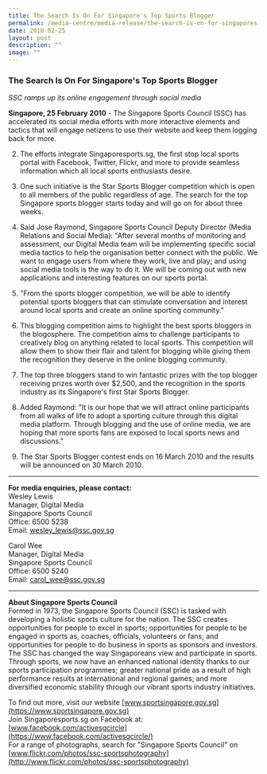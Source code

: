 ```yaml
---
title: The Search Is On For Singapore's Top Sports Blogger
permalink: /media-centre/media-release/the-search-is-on-for-singapores-top-sports-blogger/
date: 2010-02-25
layout: post
description: ""
image: ""
---
```

### **The Search Is On For Singapore's Top Sports Blogger**

_SSC ramps up its online engagement through social media_

**Singapore, 25 February 2010** - The Singapore Sports Council (SSC) has accelerated its social media efforts with more interactive elements and tactics that will engage netizens to use their website and keep them logging back for more.

2. The efforts integrate Singaporesports.sg, the first stop local sports portal with Facebook, Twitter, Flickr, and more to provide seamless information which all local sports enthusiasts desire.

3. One such initiative is the Star Sports Blogger competition which is open to all members of the public regardless of age. The search for the top Singapore sports blogger starts today and will go on for about three weeks.

4. Said Jose Raymond, Singapore Sports Council Deputy Director (Media Relations and Social Media): "After several months of monitoring and assessment, our Digital Media team will be implementing specific social media tactics to help the organisation better connect with the public. We want to engage users from where they work, live and play; and using social media tools is the way to do it. We will be coming out with new applications and interesting features on our sports portal.

5. "From the sports blogger competition, we will be able to identify potential sports bloggers that can stimulate conversation and interest around local sports and create an online sporting community."

6. This blogging competition aims to highlight the best sports bloggers in the blogosphere. The competition aims to challenge participants to creatively blog on anything related to local sports. This competition will allow them to show their flair and talent for blogging while giving them the recognition they deserve in the online blogging community.

7. The top three bloggers stand to win fantastic prizes with the top blogger receiving prizes worth over $2,500, and the recognition in the sports industry as its Singapore's first Star Sports Blogger.

8. Added Raymond: "It is our hope that we will attract online participants from all walks of life to adopt a sporting culture through this digital media platform. Through blogging and the use of online media, we are hoping that more sports fans are exposed to local sports news and discussions."

9. The Star Sports Blogger contest ends on 16 March 2010 and the results will be announced on 30 March 2010.

---

**For media enquiries, please contact:**
<br>
Wesley Lewis
<br>
Manager, Digital Media
<br>
Singapore Sports Council
<br>
Office: 6500 5238
<br>
Email: [wesley_lewis@ssc.gov.sg](mailto:wesley_lewis@ssc.gov.sg)

Carol Wee
<br>
Manager, Digital Media
<br>
Singapore Sports Council
<br>
Office: 6500 5240
<br>
Email: [carol_wee@ssc.gov.sg](mailto:carol_wee@ssc.gov.sg)

---

**About Singapore Sports Council**<br>
Formed in 1973, the Singapore Sports Council (SSC) is tasked with developing a holistic sports culture for the nation. The SSC creates opportunities for people to excel in sports; opportunities for people to be engaged in sports as, coaches, officials, volunteers or fans; and opportunities for people to do business in sports as sponsors and investors. The SSC has changed the way Singaporeans view and participate in sports. Through sports, we now have an enhanced national identity thanks to our sports participation programmes; greater national pride as a result of high performance results at international and regional games; and more diversified economic stability through our vibrant sports industry initiatives.

To find out more, visit our website [www.sportsingapore.gov.sg](https://www.sportsingapore.gov.sg)<br>
Join Singaporesports.sg on Facebook at: [www.facebook.com/activesgcircle](https://www.facebook.com/activesgcircle/)<br>
For a range of photographs, search for "Singapore Sports Council" on [www.flickr.com/photos/ssc-sportsphotography](http://www.flickr.com/photos/ssc-sportsphotography)